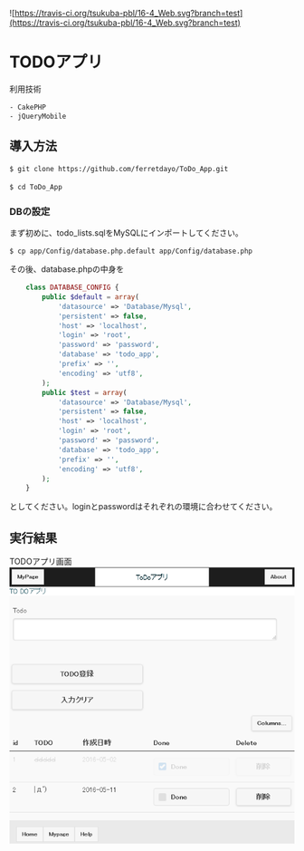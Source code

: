 ![https://travis-ci.org/tsukuba-pbl/16-4_Web.svg?branch=test](https://travis-ci.org/tsukuba-pbl/16-4_Web.svg?branch=test)

# TODOアプリ
利用技術

    - CakePHP
    - jQueryMobile

## 導入方法

	$ git clone https://github.com/ferretdayo/ToDo_App.git

	$ cd ToDo_App
    
### DBの設定

まず初めに、todo_lists.sqlをMySQLにインポートしてください。

	$ cp app/Config/database.php.default app/Config/database.php


その後、database.phpの中身を


```php
	class DATABASE_CONFIG {
		public $default = array(
			'datasource' => 'Database/Mysql',
			'persistent' => false,
			'host' => 'localhost',
			'login' => 'root',
			'password' => 'password',
			'database' => 'todo_app',
			'prefix' => '',
			'encoding' => 'utf8',
		);
		public $test = array(
			'datasource' => 'Database/Mysql',
			'persistent' => false,
			'host' => 'localhost',
			'login' => 'root',
			'password' => 'password',
			'database' => 'todo_app',
			'prefix' => '',
			'encoding' => 'utf8',
		);
	}
```
としてください。loginとpasswordはそれぞれの環境に合わせてください。

## 実行結果

TODOアプリ画面
![TODOアプリ画面](./readme/todo.png)